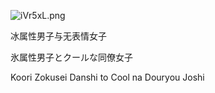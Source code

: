 ![iVr5xL.png](https://i.328888.xyz/2023/03/24/iVr5xL.png)

冰属性男子与无表情女子

氷属性男子とクールな同僚女子

Koori Zokusei Danshi to Cool na Douryou Joshi
